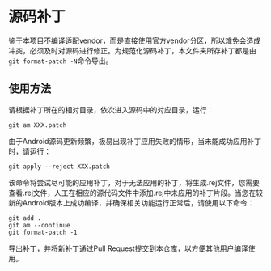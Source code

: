 # 源码补丁

鉴于本项目不编译适配vendor，而是直接使用官方vendor分区，所以难免会造成冲突，必须及时对源码进行修正。为规范化源码补丁，本文件夹所存补丁都是由`git format-patch -N`命令导出。

## 使用方法

请根据补丁所在的相对目录，依次进入源码中的对应目录，运行：
```
git am XXX.patch
```
由于Android源码更新频繁，极易出现补丁应用失败的情形，当未能成功应用补丁时，请运行：
```
git apply --reject XXX.patch
```
该命令将尝试尽可能的应用补丁，对于无法应用的补丁，将生成.rej文件，您需要查看.rej文件，人工在相应的源代码文件中添加.rej中未应用的补丁片段。当您在较新的Android版本上成功编译，并确保相关功能运行正常后，请使用以下命令：
```
git add .
git am --continue
git format-patch -1
```
导出补丁，并将新补丁通过Pull Request提交到本仓库，以方便其他用户编译使用。
